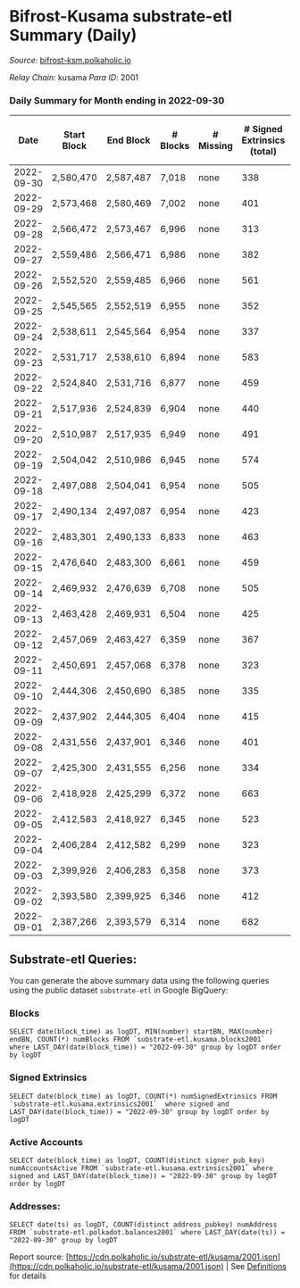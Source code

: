 # Bifrost-Kusama substrate-etl Summary (Daily)

_Source_: [bifrost-ksm.polkaholic.io](https://bifrost-ksm.polkaholic.io)

*Relay Chain*: kusama
*Para ID*: 2001



### Daily Summary for Month ending in 2022-09-30


| Date | Start Block | End Block | # Blocks | # Missing | # Signed Extrinsics (total) | # Active Accounts | # Addresses with Balances | # Events | # Transfers | # XCM Transfers In | # XCM Transfers Out |
| ---- | ----------- | --------- | -------- | --------- | --------------------------- | ----------------- | ------------------------- | -------- | ----------- | ------------------ | ------------------- |
| 2022-09-30 | 2,580,470 | 2,587,487 | 7,018 | none  | 338 | 89 | 100,405 | 45,657 | 14,519 ($32,080.76) | 6 ($570.47) | 18 ($9,298.32) |
| 2022-09-29 | 2,573,468 | 2,580,469 | 7,002 | none  | 401 | 91 |  | 46,256 | 14,637 ($121,624.32) | 15 ($8,028.05) | 18 ($7,388.08) |
| 2022-09-28 | 2,566,472 | 2,573,467 | 6,996 | none  | 313 | 86 |  | 43,298 | 13,434 ($98,906.37) | 33 ($10,039.42) | 33 ($11,074.49) |
| 2022-09-27 | 2,559,486 | 2,566,471 | 6,986 | none  | 382 | 100 |  | 46,234 | 14,648 ($61,426.38) | 27 ($6,973.77) | 37 ($35,358.19) |
| 2022-09-26 | 2,552,520 | 2,559,485 | 6,966 | none  | 561 | 121 |  | 47,558 | 14,825 ($112,137.14) | 43 ($5,590.00) | 41 ($10,965.08) |
| 2022-09-25 | 2,545,565 | 2,552,519 | 6,955 | none  | 352 | 84 |  | 43,300 | 13,351 ($81,590.11) | 30 ($7,733.66) | 30 ($9,223.59) |
| 2022-09-24 | 2,538,611 | 2,545,564 | 6,954 | none  | 337 | 79 |  | 45,485 | 14,421 ($119,024.42) | 25 ($6,571.27) | 36 ($4,807.86) |
| 2022-09-23 | 2,531,717 | 2,538,610 | 6,894 | none  | 583 | 103 |  | 45,057 | 13,618 ($185,400.50) | 46 ($16,652.36) | 48 ($16,497.46) |
| 2022-09-22 | 2,524,840 | 2,531,716 | 6,877 | none  | 459 | 109 |  | 46,708 | 14,630 ($47,505.41) | 43 ($19,915.80) | 61 ($22,387.76) |
| 2022-09-21 | 2,517,936 | 2,524,839 | 6,904 | none  | 440 | 85 |  | 44,145 | 13,362 ($56,275.42) | 48 ($13,616.13) | 49 ($9,590.49) |
| 2022-09-20 | 2,510,987 | 2,517,935 | 6,949 | none  | 491 | 116 |  | 46,749 | 14,584 ($42,124.93) | 49 ($6,749.84) | 50 ($33,479.78) |
| 2022-09-19 | 2,504,042 | 2,510,986 | 6,945 | none  | 574 | 132 | 100,347 | 45,260 | 13,587 ($37,500.35) | 52 ($12,338.04) | 56 ($16,563.33) |
| 2022-09-18 | 2,497,088 | 2,504,041 | 6,954 | none  | 505 | 108 | 100,341 | 46,795 | 14,454 ($54,749.99) | 32 ($12,531.45) | 35 ($59,807.56) |
| 2022-09-17 | 2,490,134 | 2,497,087 | 6,954 | none  | 423 | 106 | 100,333 | 45,877 | 14,330 ($19,070.31) | 23 ($1,968.25) | 28 ($3,656.27) |
| 2022-09-16 | 2,483,301 | 2,490,133 | 6,833 | none  | 463 | 122 | 100,325 | 43,835 | 13,279 ($106,210.79) | 50 ($38,020.72) | 45 ($8,826.89) |
| 2022-09-15 | 2,476,640 | 2,483,300 | 6,661 | none  | 459 | 112 | 100,311 | 43,235 | 13,195 ($55,805.43) | 23 ($5,586.59) | 24 ($1,342.19) |
| 2022-09-14 | 2,469,932 | 2,476,639 | 6,708 | none  | 505 | 103 | 100,307 | 43,145 | 13,094 ($33,822.42) | 14 ($6,536.60) | 29 ($15,371.04) |
| 2022-09-13 | 2,463,428 | 2,469,931 | 6,504 | none  | 425 | 120 |  | 42,019 | 12,889 ($141,958.49) | 20 ($14,916.69) | 34 ($15,308.37) |
| 2022-09-12 | 2,457,069 | 2,463,427 | 6,359 | none  | 367 | 111 |  | 41,034 | 12,771 ($76,044.46) | 34 ($28,286.38) | 30 ($13,340.22) |
| 2022-09-11 | 2,450,691 | 2,457,068 | 6,378 | none  | 323 | 94 |  | 38,434 | 11,573 ($33,956.06) | 14 ($2,973.82) | 26 ($10,647.06) |
| 2022-09-10 | 2,444,306 | 2,450,690 | 6,385 | none  | 335 | 102 |  | 40,878 | 12,674 ($114,328.20) | 16 ($27,990.14) | 18 ($20,720.43) |
| 2022-09-09 | 2,437,902 | 2,444,305 | 6,404 | none  | 415 | 110 | 100,277 | 41,444 | 12,734 ($36,144.36) | 22 ($5,705.05) | 32 ($25,477.76) |
| 2022-09-08 | 2,431,556 | 2,437,901 | 6,346 | none  | 401 | 109 | 100,271 | 38,883 | 11,525 ($56,049.49) | 26 ($4,001.46) | 27 ($19,681.31) |
| 2022-09-07 | 2,425,300 | 2,431,555 | 6,256 | none  | 334 | 107 | 100,268 | 40,391 | 12,663 ($197,438.26) | 23 ($41,487.20) | 26 ($29,586.98) |
| 2022-09-06 | 2,418,928 | 2,425,299 | 6,372 | none  | 663 | 152 | 100,263 | 41,279 | 11,827 ($86,642.03) | 52 ($20,396.15) | 50 ($16,515.14) |
| 2022-09-05 | 2,412,583 | 2,418,927 | 6,345 | none  | 523 | 141 | 100,260 | 42,275 | 12,986 ($95,601.04) | 33 ($17,066.20) | 31 ($13,261.40) |
| 2022-09-04 | 2,406,284 | 2,412,582 | 6,299 | none  | 323 | 99 | 100,250 | 38,280 | 11,538 ($15,424.94) | 14 ($2,097.44) | 16 ($3,117.15) |
| 2022-09-03 | 2,399,926 | 2,406,283 | 6,358 | none  | 373 | 99 | 100,244 | 41,081 | 12,661 ($43,257.96) | 13 ($12,345.96) | 9 ($4,546.73) |
| 2022-09-02 | 2,393,580 | 2,399,925 | 6,346 | none  | 412 | 127 | 100,237 | 40,261 | 12,210 ($25,731.96) | 22 ($3,661.99) | 12 ($9,659.80) |
| 2022-09-01 | 2,387,266 | 2,393,579 | 6,314 | none  | 682 | 194 | 100,233 | 42,587 | 12,362 ($93,235.66) | 25 ($9,853.06) | 28 ($12,272.63) |

## Substrate-etl Queries:
You can generate the above summary data using the following queries using the public dataset `substrate-etl` in Google BigQuery:


### Blocks
```
SELECT date(block_time) as logDT, MIN(number) startBN, MAX(number) endBN, COUNT(*) numBlocks FROM `substrate-etl.kusama.blocks2001`  where LAST_DAY(date(block_time)) = "2022-09-30" group by logDT order by logDT
```


### Signed Extrinsics
```
SELECT date(block_time) as logDT, COUNT(*) numSignedExtrinsics FROM `substrate-etl.kusama.extrinsics2001`  where signed and LAST_DAY(date(block_time)) = "2022-09-30" group by logDT order by logDT
```


### Active Accounts
```
SELECT date(block_time) as logDT, COUNT(distinct signer_pub_key) numAccountsActive FROM `substrate-etl.kusama.extrinsics2001` where signed and LAST_DAY(date(block_time)) = "2022-09-30" group by logDT order by logDT
```


### Addresses:
```
SELECT date(ts) as logDT, COUNT(distinct address_pubkey) numAddress FROM `substrate-etl.polkadot.balances2001` where LAST_DAY(date(ts)) = "2022-09-30" group by logDT
```



Report source: [https://cdn.polkaholic.io/substrate-etl/kusama/2001.json](https://cdn.polkaholic.io/substrate-etl/kusama/2001.json) | See [Definitions](/DEFINITIONS.md) for details
